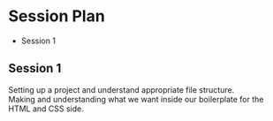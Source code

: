 # Session Plan
- Session 1

## Session 1
Setting up a project and understand appropriate file structure.<br>
Making and understanding what we want inside our boilerplate for the HTML and CSS side.<br>


